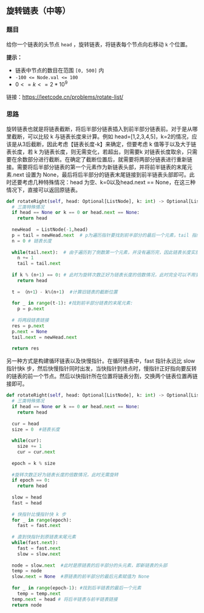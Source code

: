 ## 旋转链表（中等）

### 题目

给你一个链表的头节点 `head` ，旋转链表，将链表每个节点向右移动 `k` 个位置。

**提示：**

- 链表中节点的数目在范围 `[0, 500]` 内
- `-100 <= Node.val <= 100`
- $0 <= k <= 2 * 10^9$

链接：https://leetcode.cn/problems/rotate-list/

### 思路

旋转链表也就是将链表截断，将后半部分链表插入到前半部分链表前。对于是从哪里截断，可以比较 k 与链表长度来计算。例如 head=[1,2,3,4,5]，k=2的情况，应该是从3后截断，因此考虑【链表长度-k】来确定，但要考虑 k 值等于以及大于链表长度，若 k 为链表长度，则无需变化，若超出，则需要k 对链表长度取余，只需要在余数部分进行截断。在确定了截断位置后，就需要将两部分链表进行重新链接。需要将后半部分链表的第一个元素作为新链表头部，并将前半链表的末尾元素.next 设置为 None，最后将后半部分的链表末尾链接到前半链表头部即可。此时还要考虑几种特殊情况：head 为空、k=0以及head.next == None，在这三种情况下，直接可以返回原链表。

```python
def rotateRight(self, head: Optional[ListNode], k: int) -> Optional[ListNode]:
  # 三类特殊情况
  if head == None or k == 0 or head.next == None:
    return head
  
  newHead  = ListNode(-1,head)
  p = tail = newHead.next  # p为遍历指针要找到前半部分的最后一个元素，tail 指向旧链表的最后元素
  n = 0 # 链表长度
  
  while(tail.next):  # 由于遍历到了倒数第一个元素，并没有遍历完，因此链表长度实质为 n+1
    n += 1
    tail = tail.next
  
  if k % (n+1) == 0: # 此时为旋转次数正好为链表长度的倍数情况，此时完全可以不用变
    return head
  
  t = （n+1）- k%(n+1)  #计算旧链表的截断位置
  
  for _ in range(t-1): #找到前半部分链表的末尾元素:
    p = p.next
  
  # 将两段链表链接
  res = p.next
  p.next = None
  tail.next = newHead.next
  
  return res
```

另一种方式是构建循环链表以及快慢指针。在循环链表中，fast 指针永远比 slow 指针快k 步，然后快慢指针同时出发，当快指针到终点时，慢指针正好指向要反转的链表的前一个节点。然后以快指针所在位置将链表分割，交换两个链表位置再链接即可。

```python
def rotateRight(self, head: Optional[ListNode], k: int) -> Optional[ListNode]:
  # 三类特殊情况
  if head == None or k == 0 or head.next == None:
    return head
  
  cur = head
  size = 0  #链表长度
  
  while(cur):
    size += 1
    cur = cur.next
  
  epoch = k % size
  
  #旋转次数正好为链表长度的倍数情况，此时无需旋转
  if epoch == 0:
    return head
  
  slow = head
  fast = head
  
  # 快指针比慢指针快 k 步
  for _ in range(epoch):
    fast = fast.next
 
  # 直到快指针到原链表末尾元素
  while(fast.next):
    fast = fast.next
    slow = slow.next
  
  node = slow.next  #此时是原链表的后半部分的头元素，即新链表的头部
  temp = node
  slow.next = None  #原链表的前半部分的最后元素赋值为 None
  
  for _ in range(epoch-1): #找到后半链表的最后一个元素
    temp = temp.next
  temp.next = head # 将后半链表与前半链表链接
  return node  
```